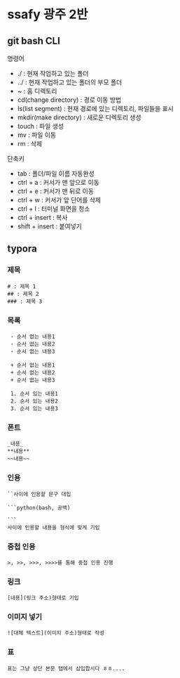 # ssafy 광주 2반

## git bash CLI

명령어
 - ./ : 현재 작업하고 있는 폴더
 - ../ : 현재 작업하고 있는 폴더의 부모 폴더
 - ~ : 홈 디렉토리
 - cd(change directory) : 경로 이동 방법
 - ls(list segment) : 현재 경로에 있는 디렉토리, 파일들을 표시
 - mkdir(make directory) : 새로운 디렉토리 생성
 - touch : 파일 생성
 - mv : 파일 이동
 - rm : 삭제

단축키
 + tab : 폴더/파일 이름 자동완성
 + ctrl + a : 커서가 맨 앞으로 이동
 + ctrl + e : 커서가 맨 뒤로 이동
 + ctrl + w : 커서가 앞 단어를 삭제
 + ctrl + l : 터미널 화면을 청소
 + ctrl + insert : 복사
 + shift + insert : 붙여넣기

## typora

### 제목
```
# : 제목 1
## : 제목 2
### : 제목 3
```

### 목록
```
 - 순서 없는 내용1
 - 순서 없는 내용2
 - 순서 없는 내용3
 
 + 순서 없는 내용1
 + 순서 없는 내용2
 + 순서 없는 내용3
 
 1. 순서 있는 내용1
 2. 순서 있는 내용2
 3. 순서 있는 내용3
```

### 폰트
```
_내용_  
**내용**  
~~내용~~ 
```
### 인용
````
``사이에 인용할 문구 대입

```python(bash, 공백)

```
사이에 인용할 내용을 형식에 맞게 기입
````

### 중첩 인용
```
>, >>, >>>, >>>>를 통해 중첩 인용 진행
```

### 링크
```
[내용](링크 주소)형태로 기입
```
### 이미지 넣기
```
![대체 텍스트](이미지 주소)형태로 작성
```
### 표
```
표는 그냥 상단 본문 탭에서 삽입합시다 ㅎㅎ....
```

